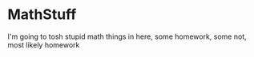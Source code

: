 # MathStuff
I'm going to tosh stupid math things in here, some homework, some not, most likely homework
